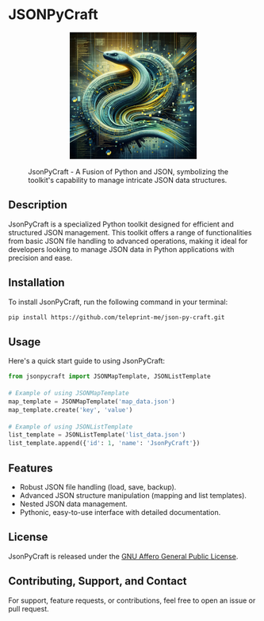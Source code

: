 # JSONPyCraft

<figure>
    <p align="center">
        <img src="assets/logo.png"
            alt="JsonPyCraft Artwork Image"
            width="256" height="256">
        <figcaption>JsonPyCraft - A Fusion of Python and JSON, symbolizing the toolkit's capability to manage intricate JSON data structures.</figcaption>
    </p>
</figure>

## Description
JsonPyCraft is a specialized Python toolkit designed for efficient and structured JSON management. This toolkit offers a range of functionalities from basic JSON file handling to advanced operations, making it ideal for developers looking to manage JSON data in Python applications with precision and ease.

## Installation

To install JsonPyCraft, run the following command in your terminal:

```bash
pip install https://github.com/teleprint-me/json-py-craft.git
```

## Usage

Here's a quick start guide to using JsonPyCraft:

```python
from jsonpycraft import JSONMapTemplate, JSONListTemplate

# Example of using JSONMapTemplate
map_template = JSONMapTemplate('map_data.json')
map_template.create('key', 'value')

# Example of using JSONListTemplate
list_template = JSONListTemplate('list_data.json')
list_template.append({'id': 1, 'name': 'JsonPyCraft'})
```

## Features

- Robust JSON file handling (load, save, backup).
- Advanced JSON structure manipulation (mapping and list templates).
- Nested JSON data management.
- Pythonic, easy-to-use interface with detailed documentation.

## License

JsonPyCraft is released under the [GNU Affero General Public License](LICENSE).

## Contributing, Support, and Contact

For support, feature requests, or contributions, feel free to open an issue or pull request.
